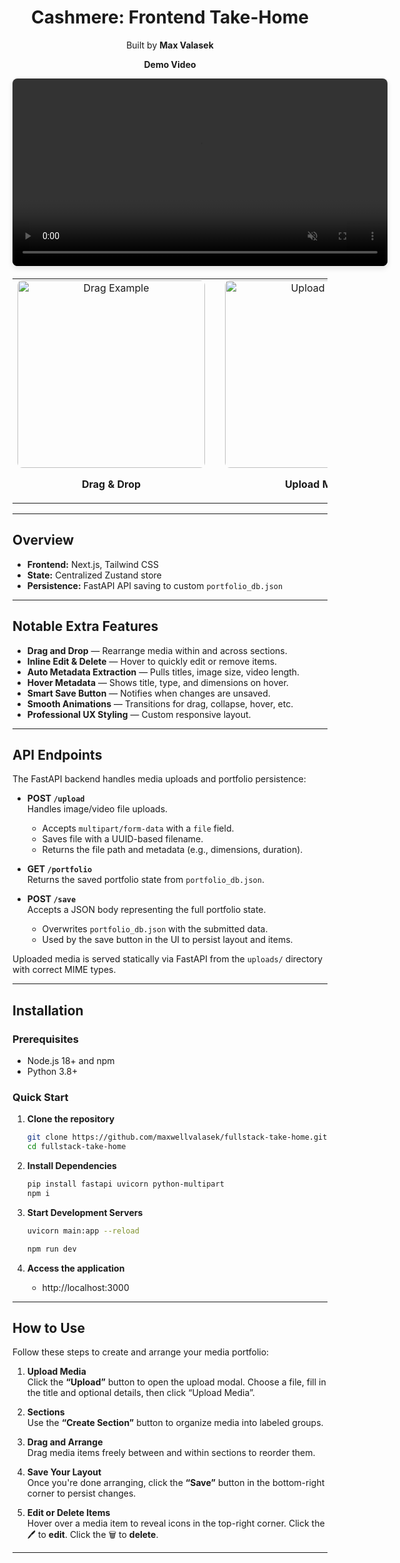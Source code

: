 <h1 align="center">Cashmere: Frontend Take-Home</h1>

<p align="center">
  Built by <strong>Max Valasek</strong>
</p>

<!-- Demo Video -->
<p align="center"><strong>Demo Video</strong></p>
<p align="center">
  <video src="https://github.com/user-attachments/assets/7d747779-a7fd-40ea-bd1a-24540c25bc74" height="300" autoplay loop muted playsinline style="border-radius: 8px; box-shadow: 0 4px 8px rgba(0,0,0,0.1);"></video>
</p>

<!-- Screenshots -->
<table align="center" style="margin-top: 20px;">
  <tr>
    <td align="center">
      <img src="https://github.com/user-attachments/assets/a35898a6-185d-447a-b616-f07a9758c187" alt="Drag Example" height="300" style="border-radius: 8px;" /><br/>
      <p><strong>Drag & Drop</strong></p>
    </td>
    <td style="width: 40px;"></td>
    <td align="center">
      <img src="https://github.com/user-attachments/assets/2808a0d6-be29-4568-8f31-7c450c354319" alt="Upload Modal" height="300" style="border-radius: 8px;" /><br/>
      <p><strong>Upload Modal</strong></p>
    </td>
  </tr>
</table>

---

## Overview

- **Frontend:** Next.js, Tailwind CSS
- **State:** Centralized Zustand store
- **Persistence:** FastAPI API saving to custom `portfolio_db.json`

---
## Notable Extra Features

- **Drag and Drop** — Rearrange media within and across sections.
- **Inline Edit & Delete** — Hover to quickly edit or remove items.
- **Auto Metadata Extraction** — Pulls titles, image size, video length.
- **Hover Metadata** — Shows title, type, and dimensions on hover.
- **Smart Save Button** — Notifies when changes are unsaved.
- **Smooth Animations** — Transitions for drag, collapse, hover, etc.
- **Professional UX Styling** — Custom responsive layout.

---

## API Endpoints

The FastAPI backend handles media uploads and portfolio persistence:

- **POST `/upload`**  
  Handles image/video file uploads.  
  - Accepts `multipart/form-data` with a `file` field.  
  - Saves file with a UUID-based filename.  
  - Returns the file path and metadata (e.g., dimensions, duration).

- **GET `/portfolio`**  
  Returns the saved portfolio state from `portfolio_db.json`.

- **POST `/save`**  
  Accepts a JSON body representing the full portfolio state.  
  - Overwrites `portfolio_db.json` with the submitted data.  
  - Used by the save button in the UI to persist layout and items.

Uploaded media is served statically via FastAPI from the `uploads/` directory with correct MIME types.

---

## Installation

### Prerequisites
- Node.js 18+ and npm
- Python 3.8+

### Quick Start

1. **Clone the repository**
   ```bash
   git clone https://github.com/maxwellvalasek/fullstack-take-home.git
   cd fullstack-take-home
   ```
2. **Install Dependencies**
   ```bash
   pip install fastapi uvicorn python-multipart
   npm i
   ```

4. **Start Development Servers**
   
   ```bash
   uvicorn main:app --reload
   ```
   ```bash
   npm run dev
   ```

5. **Access the application**
   - http://localhost:3000

---
## How to Use

Follow these steps to create and arrange your media portfolio:

1. **Upload Media**  
   Click the **“Upload”** button to open the upload modal. Choose a file, fill in the title and optional details, then click “Upload Media”.

2. **Sections**  
   Use the **“Create Section”** button to organize media into labeled groups.

3. **Drag and Arrange**  
   Drag media items freely between and within sections to reorder them.

4. **Save Your Layout**  
   Once you're done arranging, click the **“Save”** button in the bottom-right corner to persist changes.


5. **Edit or Delete Items**  
   Hover over a media item to reveal icons in the top-right corner.
    Click the 🖊️ to **edit**. Click the 🗑️ to **delete**.
     
---

